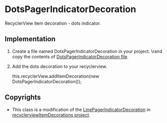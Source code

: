 # DotsPagerIndicatorDecoration
RecyclerView item decoration - dots indicator.

## Implementation
1. Create a file named DotsPagerIndicatorDecoration in your project. \rand copy the contents of [DotsPagerIndicatorDecoration file](https://github.com/amit20897/DotsPagerIndicatorDecoration/blob/master/DotsPagerIndicatorDecoration.java).

2. Add the dots decoration to your recyclerview.

    this.recyclerView.addItemDecoration(new DotsPagerIndicatorDecoration());

## Copyrights
* This class is a modification of the [LinePagerIndicatorDecoration](https://github.com/bleeding182/recyclerviewItemDecorations/blob/master/app/src/main/java/com/github/bleeding182/recyclerviewdecorations/viewpager/LinePagerIndicatorDecoration.java) in [recyclerviewItemDecorations project](https://github.com/bleeding182/recyclerviewItemDecorations).
